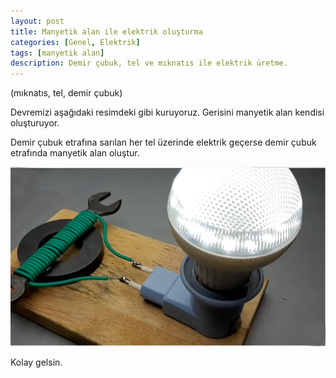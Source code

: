 ```yaml
---
layout: post
title: Manyetik alan ile elektrik oluşturma
categories: [Genel, Elektrik]
tags: [manyetik alan]
description: Demir çubuk, tel ve mıknatıs ile elektrik üretme.
---
```


(mıknatıs, tel, demir çubuk)

Devremizi aşağıdaki resimdeki gibi kuruyoruz. Gerisini manyetik alan kendisi oluşturuyor. 

Demir çubuk etrafına sarılan her tel üzerinde elektrik geçerse demir çubuk etrafında manyetik alan oluştur.



<img src="https://raw.githubusercontent.com/ferhatakbulut/ferhatakbulut.github.io/main/image/elektrik1.png">


Kolay gelsin.

